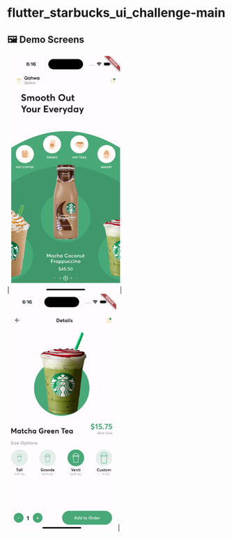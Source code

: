 # flutter_starbucks_ui_challenge-main

## 🖼️ Demo Screens
| <img src="screenshot/Simulator Screenshot - iPhone 15 Pro - 2024-02-21 at 06.16.31.png" width="250">|              <img src="screenshot/Simulator Screenshot - iPhone 15 Pro - 2024-02-21 at 06.16.40.png" width="250"> |
